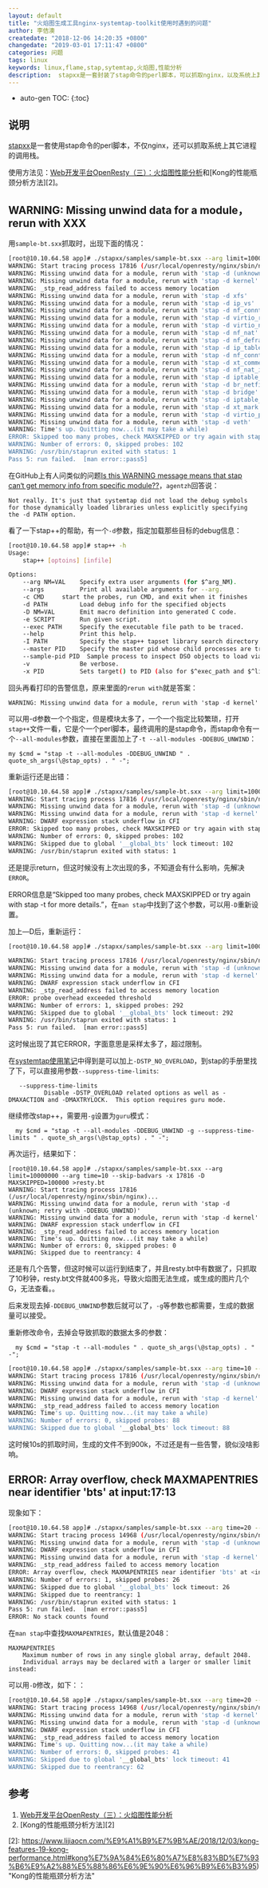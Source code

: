 ```yaml
---
layout: default
title: "火焰图生成工具nginx-systemtap-toolkit使用时遇到的问题"
author: 李佶澳
createdate: "2018-12-06 14:20:35 +0800"
changedate: "2019-03-01 17:11:47 +0800"
categories: 问题
tags: linux
keywords: linux,flame,stap,sytemtap,火焰图,性能分析
description:  stapxx是一套封装了stap命令的perl脚本，可以抓取nginx，以及系统上其它进程的调用栈
---
```


* auto-gen TOC:
{:toc}

## 说明

[stapxx](https://github.com/openresty/stapxx)是一套使用stap命令的perl脚本，不仅nginx，还可以抓取系统上其它进程的调用栈。

使用方法见：[Web开发平台OpenResty（三）：火焰图性能分析][1]和[Kong的性能瓶颈分析方法][2]。

## WARNING: Missing unwind data for a module，rerun with XXX

用`sample-bt.sxx`抓取时，出现下面的情况：

```bash
[root@10.10.64.58 app]# ./stapxx/samples/sample-bt.sxx --arg limit=1000000 --arg time=10  --skip-badvars -x 17816 >resty.bt
WARNING: Start tracing process 17816 (/usr/local/openresty/nginx/sbin/nginx)...
WARNING: Missing unwind data for a module, rerun with 'stap -d (unknown; retry with -DDEBUG_UNWIND)'
WARNING: Missing unwind data for a module, rerun with 'stap -d kernel'
WARNING: _stp_read_address failed to access memory location
WARNING: Missing unwind data for a module, rerun with 'stap -d xfs'
WARNING: Missing unwind data for a module, rerun with 'stap -d ip_vs'
WARNING: Missing unwind data for a module, rerun with 'stap -d nf_conntrack'
WARNING: Missing unwind data for a module, rerun with 'stap -d virtio_ring'
WARNING: Missing unwind data for a module, rerun with 'stap -d virtio_net'
WARNING: Missing unwind data for a module, rerun with 'stap -d nf_nat'
WARNING: Missing unwind data for a module, rerun with 'stap -d nf_defrag_ipv4'
WARNING: Missing unwind data for a module, rerun with 'stap -d ip_tables'
WARNING: Missing unwind data for a module, rerun with 'stap -d nf_conntrack_ipv4'
WARNING: Missing unwind data for a module, rerun with 'stap -d xt_comment'
WARNING: Missing unwind data for a module, rerun with 'stap -d nf_nat_ipv4'
WARNING: Missing unwind data for a module, rerun with 'stap -d iptable_filter'
WARNING: Missing unwind data for a module, rerun with 'stap -d br_netfilter'
WARNING: Missing unwind data for a module, rerun with 'stap -d bridge'
WARNING: Missing unwind data for a module, rerun with 'stap -d iptable_nat'
WARNING: Missing unwind data for a module, rerun with 'stap -d xt_mark'
WARNING: Missing unwind data for a module, rerun with 'stap -d virtio_pci'
WARNING: Missing unwind data for a module, rerun with 'stap -d veth'
WARNING: Time's up. Quitting now...(it may take a while)
ERROR: Skipped too many probes, check MAXSKIPPED or try again with stap -t for more details.
WARNING: Number of errors: 0, skipped probes: 102
WARNING: /usr/bin/staprun exited with status: 1
Pass 5: run failed.  [man error::pass5]
```

在GitHub上有人问类似的问题[Is this WARNING message means that stap can‘t get memory info from specific module??](https://github.com/openresty/stapxx/issues/24)，`agentzh`回答说：

	Not really. It's just that systemtap did not load the debug symbols for those dynamically loaded libraries unless explicitly specifying the -d PATH option.

看了一下stap++的帮助，有一个`-d`参数，指定加载那些目标的debug信息：

```bash
[root@10.10.64.58 app]# stap++ -h
Usage:
    stap++ [optoins] [infile]

Options:
    --arg NM=VAL    Specify extra user arguments (for $^arg_NM).
    --args          Print all available arguments for --arg.
    -c CMD     start the probes, run CMD, and exit when it finishes
    -d PATH         Load debug info for the specified objects
    -D NM=VAL       Emit macro definition into generated C code.
    -e SCRIPT       Run given script.
    --exec PATH     Specify the executable file path to be traced.
    --help          Print this help.
    -I PATH         Specify the stap++ tapset library search directory.
    --master PID    Specify the master pid whose child processes are traced.
    --sample-pid PID  Sample process to inspect DSO objects to load via -d
    -v              Be verbose.
    -x PID          Sets target() to PID (also for $^exec_path and $^libxxx_path).
```

回头再看打印的告警信息，原来里面的`rerun with`就是答案：

	WARNING: Missing unwind data for a module, rerun with 'stap -d kernel'

可以用-d参数一个个指定，但是模块太多了，一个一个指定比较繁琐，打开`stap++`文件一看，它是个一个perl脚本，最终调用的是stap命令，而stap命令有一个`--all-modules`参数，直接在里面加上了`-t --all-modules -DDEBUG_UNWIND`：

	my $cmd = "stap -t --all-modules -DDEBUG_UNWIND " . quote_sh_args(\@stap_opts) . " -";

重新运行还是出错：

```bash
[root@10.10.64.58 app]# ./stapxx/samples/sample-bt.sxx --arg limit=1000000 --arg time=10 --skip-badvars -x 17816 >resty.bt
WARNING: Start tracing process 17816 (/usr/local/openresty/nginx/sbin/nginx)...
WARNING: Missing unwind data for a module, rerun with 'stap -d (unknown; retry with -DDEBUG_UNWIND)'
WARNING: Missing unwind data for a module, rerun with 'stap -d kernel'
WARNING: DWARF expression stack underflow in CFI
ERROR: Skipped too many probes, check MAXSKIPPED or try again with stap -t for more details.
WARNING: Number of errors: 0, skipped probes: 102
WARNING: Skipped due to global '__global_bts' lock timeout: 102
WARNING: /usr/bin/staprun exited with status: 1
```

还是提示return，但这时候没有上次出现的多，不知道会有什么影响，先解决`ERROR`。

ERROR信息是“Skipped too many probes, check MAXSKIPPED or try again with stap -t for more details.”，在`man stap`中找到了这个参数，可以用`-D`重新设置。

加上—D后，重新运行：

```bash
[root@10.10.64.58 app]# ./stapxx/samples/sample-bt.sxx --arg limit=1000000 --arg time=10 --skip-badvars -x 17816 -D  MAXSKIPPED=1000000 >resty.bt

WARNING: Start tracing process 17816 (/usr/local/openresty/nginx/sbin/nginx)...
WARNING: Missing unwind data for a module, rerun with 'stap -d (unknown; retry with -DDEBUG_UNWIND)'
WARNING: Missing unwind data for a module, rerun with 'stap -d kernel'
WARNING: DWARF expression stack underflow in CFI
WARNING: _stp_read_address failed to access memory location
ERROR: probe overhead exceeded threshold
WARNING: Number of errors: 1, skipped probes: 292
WARNING: Skipped due to global '__global_bts' lock timeout: 292
WARNING: /usr/bin/staprun exited with status: 1
Pass 5: run failed.  [man error::pass5]
```

这时候出现了其它ERROR，字面意思是采样太多了，超过限制。

在[systemtap使用笔记](https://www.jianshu.com/p/bb6f88c61449)中得到是可以加上`-DSTP_NO_OVERLOAD`，到stap的手册里找了下，可以直接用参数`--suppress-time-limits`:

       --suppress-time-limits
              Disable -DSTP_OVERLOAD related options as well as -DMAXACTION and -DMAXTRYLOCK.  This option requires guru mode.

继续修改stap++，需要用`-g`设置为`guru`模式：

	  my $cmd = "stap -t --all-modules -DDEBUG_UNWIND -g --suppress-time-limits " . quote_sh_args(\@stap_opts) . " -";

再次运行，结果如下：

```
[root@10.10.64.58 app]# ./stapxx/samples/sample-bt.sxx --arg limit=10000000 --arg time=10 --skip-badvars -x 17816 -D  MAXSKIPPED=100000 >resty.bt
WARNING: Start tracing process 17816 (/usr/local/openresty/nginx/sbin/nginx)...
WARNING: Missing unwind data for a module, rerun with 'stap -d (unknown; retry with -DDEBUG_UNWIND)'
WARNING: Missing unwind data for a module, rerun with 'stap -d kernel'
WARNING: DWARF expression stack underflow in CFI
WARNING: _stp_read_address failed to access memory location
WARNING: Time's up. Quitting now...(it may take a while)
WARNING: Number of errors: 0, skipped probes: 0
WARNING: Skipped due to reentrancy: 4
```

还是有几个告警，但这时候可以运行到结束了，并且resty.bt中有数据了，只抓取了10秒钟，resty.bt文件就400多兆，导致火焰图无法生成，或生成的图片几个G，无法查看。。

后来发现去掉`-DDEBUG_UNWIND`参数后就可以了，`-g`等参数也都需要，生成的数据量可以接受。

重新修改命令，去掉会导致抓取的数据太多的参数：

	  my $cmd = "stap -t --all-modules " . quote_sh_args(\@stap_opts) . " -";

```bash
[root@10.10.64.58 app]# ./stapxx/samples/sample-bt.sxx --arg time=10 --skip-badvars -x 17816 -D  MAXSKIPPED=100000 >resty.bt
WARNING: Start tracing process 17816 (/usr/local/openresty/nginx/sbin/nginx)...
WARNING: Missing unwind data for a module, rerun with 'stap -d (unknown; retry with -DDEBUG_UNWIND)'
WARNING: DWARF expression stack underflow in CFI
WARNING: Missing unwind data for a module, rerun with 'stap -d kernel'
WARNING: _stp_read_address failed to access memory location
WARNING: Time's up. Quitting now...(it may take a while)
WARNING: Number of errors: 0, skipped probes: 88
WARNING: Skipped due to global '__global_bts' lock timeout: 88
```

这时候10s的抓取时间，生成的文件不到900k，不过还是有一些告警，貌似没啥影响。

## ERROR: Array overflow, check MAXMAPENTRIES near identifier 'bts' at input:17:13

现象如下：

```bash
[root@10.10.64.58 app]# ./stapxx/samples/sample-bt.sxx --arg time=20 --skip-badvars -D  MAXSKIPPED=100000  -x 10730 >resty.bt
WARNING: Start tracing process 14968 (/usr/local/openresty/nginx/sbin/nginx)...
WARNING: Missing unwind data for a module, rerun with 'stap -d (unknown; retry with -DDEBUG_UNWIND)'
WARNING: DWARF expression stack underflow in CFI
WARNING: Missing unwind data for a module, rerun with 'stap -d kernel'
WARNING: _stp_read_address failed to access memory location
ERROR: Array overflow, check MAXMAPENTRIES near identifier 'bts' at <input>:17:13
WARNING: Number of errors: 1, skipped probes: 26
WARNING: Skipped due to global '__global_bts' lock timeout: 26
WARNING: Skipped due to reentrancy: 1
WARNING: /usr/bin/staprun exited with status: 1
Pass 5: run failed.  [man error::pass5]
ERROR: No stack counts found
```

在`man stap`中查找`MAXMAPENTRIES`，默认值是2048：

	MAXMAPENTRIES
		Maximum number of rows in any single global array, default 2048.  
		Individual arrays may be declared with a larger or smaller limit instead:

可以用`-D`修改，如下：：

```bash
[root@10.10.64.58 app]# ./stapxx/samples/sample-bt.sxx --arg time=20 --skip-badvars -D  MAXSKIPPED=100000 -D MAXMAPENTRIES=100000 -x 10730 >resty.bt
WARNING: Start tracing process 14968 (/usr/local/openresty/nginx/sbin/nginx)...
WARNING: Missing unwind data for a module, rerun with 'stap -d kernel'
WARNING: Missing unwind data for a module, rerun with 'stap -d (unknown; retry with -DDEBUG_UNWIND)'
WARNING: DWARF expression stack underflow in CFI
WARNING: _stp_read_address failed to access memory location
WARNING: Time's up. Quitting now...(it may take a while)
WARNING: Number of errors: 0, skipped probes: 41
WARNING: Skipped due to global '__global_bts' lock timeout: 41
WARNING: Skipped due to reentrancy: 62
```

## 参考

1. [Web开发平台OpenResty（三）：火焰图性能分析][1]
2. [Kong的性能瓶颈分析方法][2]

[1]: https://www.lijiaocn.com/%E7%BC%96%E7%A8%8B/2018/11/02/openresty-study-03-frame-md.html "Web开发平台OpenResty（三）：火焰图性能分析"
[2]: https://www.lijiaocn.com/%E9%A1%B9%E7%9B%AE/2018/12/03/kong-features-19-kong-performance.html#kong%E7%9A%84%E6%80%A7%E8%83%BD%E7%93%B6%E9%A2%88%E5%88%86%E6%9E%90%E6%96%B9%E6%B3%95) "Kong的性能瓶颈分析方法"
